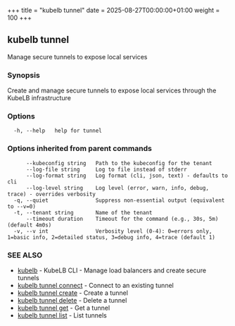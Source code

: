 +++
title = "kubelb tunnel"
date = 2025-08-27T00:00:00+01:00
weight = 100
+++

## kubelb tunnel

Manage secure tunnels to expose local services

### Synopsis

Create and manage secure tunnels to expose local services through the KubeLB infrastructure

### Options

```
  -h, --help   help for tunnel
```

### Options inherited from parent commands

```
      --kubeconfig string   Path to the kubeconfig for the tenant
      --log-file string     Log to file instead of stderr
      --log-format string   Log format (cli, json, text) - defaults to cli
      --log-level string    Log level (error, warn, info, debug, trace) - overrides verbosity
  -q, --quiet               Suppress non-essential output (equivalent to --v=0)
  -t, --tenant string       Name of the tenant
      --timeout duration    Timeout for the command (e.g., 30s, 5m) (default 4m0s)
  -v, --v int               Verbosity level (0-4): 0=errors only, 1=basic info, 2=detailed status, 3=debug info, 4=trace (default 1)
```

### SEE ALSO

* [kubelb](../kubelb)	 - KubeLB CLI - Manage load balancers and create secure tunnels
* [kubelb tunnel connect](../kubelb_tunnel_connect)	 - Connect to an existing tunnel
* [kubelb tunnel create](../kubelb_tunnel_create)	 - Create a tunnel
* [kubelb tunnel delete](../kubelb_tunnel_delete)	 - Delete a tunnel
* [kubelb tunnel get](../kubelb_tunnel_get)	 - Get a tunnel
* [kubelb tunnel list](../kubelb_tunnel_list)	 - List tunnels
